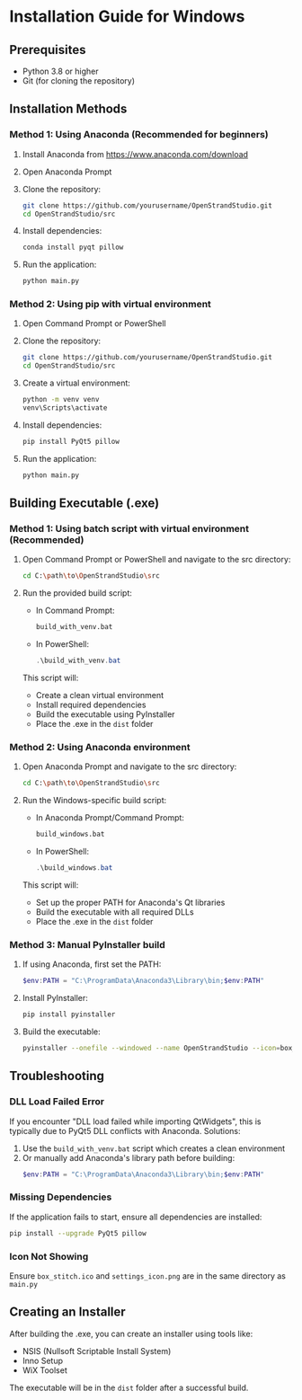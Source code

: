 # Installation Guide for Windows

## Prerequisites

- Python 3.8 or higher
- Git (for cloning the repository)

## Installation Methods

### Method 1: Using Anaconda (Recommended for beginners)

1. Install Anaconda from https://www.anaconda.com/download

2. Open Anaconda Prompt

3. Clone the repository:
   ```bash
   git clone https://github.com/yourusername/OpenStrandStudio.git
   cd OpenStrandStudio/src
   ```

4. Install dependencies:
   ```bash
   conda install pyqt pillow
   ```

5. Run the application:
   ```bash
   python main.py
   ```

### Method 2: Using pip with virtual environment

1. Open Command Prompt or PowerShell

2. Clone the repository:
   ```bash
   git clone https://github.com/yourusername/OpenStrandStudio.git
   cd OpenStrandStudio/src
   ```

3. Create a virtual environment:
   ```bash
   python -m venv venv
   venv\Scripts\activate
   ```

4. Install dependencies:
   ```bash
   pip install PyQt5 pillow
   ```

5. Run the application:
   ```bash
   python main.py
   ```

## Building Executable (.exe)

### Method 1: Using batch script with virtual environment (Recommended)

1. Open Command Prompt or PowerShell and navigate to the src directory:
   ```bash
   cd C:\path\to\OpenStrandStudio\src
   ```

2. Run the provided build script:
   - In Command Prompt:
     ```cmd
     build_with_venv.bat
     ```
   - In PowerShell:
     ```powershell
     .\build_with_venv.bat
     ```

   This script will:
   - Create a clean virtual environment
   - Install required dependencies
   - Build the executable using PyInstaller
   - Place the .exe in the `dist` folder

### Method 2: Using Anaconda environment

1. Open Anaconda Prompt and navigate to the src directory:
   ```bash
   cd C:\path\to\OpenStrandStudio\src
   ```

2. Run the Windows-specific build script:
   - In Anaconda Prompt/Command Prompt:
     ```cmd
     build_windows.bat
     ```
   - In PowerShell:
     ```powershell
     .\build_windows.bat
     ```

   This script will:
   - Set up the proper PATH for Anaconda's Qt libraries
   - Build the executable with all required DLLs
   - Place the .exe in the `dist` folder

### Method 3: Manual PyInstaller build

1. If using Anaconda, first set the PATH:
   ```powershell
   $env:PATH = "C:\ProgramData\Anaconda3\Library\bin;$env:PATH"
   ```

2. Install PyInstaller:
   ```bash
   pip install pyinstaller
   ```

3. Build the executable:
   ```bash
   pyinstaller --onefile --windowed --name OpenStrandStudio --icon=box_stitch.ico --add-data "box_stitch.ico;." --add-data "settings_icon.png;." main.py
   ```

## Troubleshooting

### DLL Load Failed Error

If you encounter "DLL load failed while importing QtWidgets", this is typically due to PyQt5 DLL conflicts with Anaconda. Solutions:

1. Use the `build_with_venv.bat` script which creates a clean environment
2. Or manually add Anaconda's library path before building:
   ```powershell
   $env:PATH = "C:\ProgramData\Anaconda3\Library\bin;$env:PATH"
   ```

### Missing Dependencies

If the application fails to start, ensure all dependencies are installed:
```bash
pip install --upgrade PyQt5 pillow
```

### Icon Not Showing

Ensure `box_stitch.ico` and `settings_icon.png` are in the same directory as `main.py`

## Creating an Installer

After building the .exe, you can create an installer using tools like:
- NSIS (Nullsoft Scriptable Install System)
- Inno Setup
- WiX Toolset

The executable will be in the `dist` folder after a successful build.
